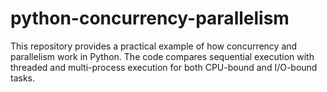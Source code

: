 # python-concurrency-parallelism
This repository provides a practical example of how concurrency and parallelism work in Python. The code compares sequential execution with threaded and multi-process execution for both CPU-bound and I/O-bound tasks.
